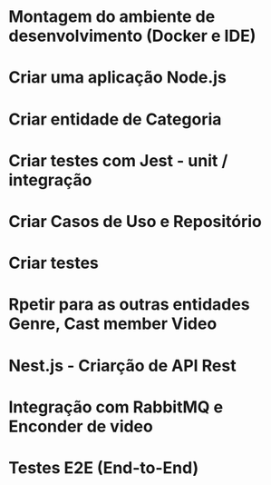 # Montagem do ambiente de desenvolvimento (Docker e IDE)
# Criar uma aplicação Node.js
# Criar entidade de Categoria
# Criar testes com Jest - unit / integração
# Criar Casos de Uso e Repositório
# Criar testes

# Rpetir para as outras entidades Genre, Cast member Video

# Nest.js - Criarção de API Rest
# Integração com RabbitMQ e Enconder de video
# Testes E2E (End-to-End)